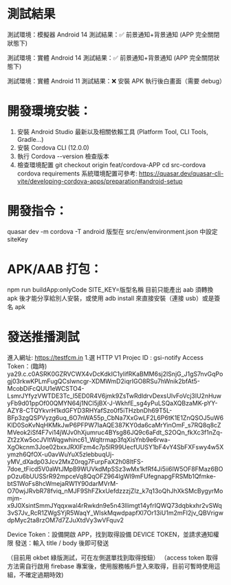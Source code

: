 # 測試結果

測試環境：模擬器 Android 14
測試結果：✅ 前景通知+背景通知 (APP 完全關閉狀態下)

測試環境：實體 Android 14
測試結果：✅ 前景通知+背景通知 (APP 完全關閉狀態下)

測試環境：實體 Android 11
測試結果：❌ 安裝 APK 執行後白畫面（需要 debug）

# 開發環境安裝：

1. 安裝 Android Studio 最新以及相關依賴工具 (Platform Tool, CLI Tools, Gradle...)
2. 安裝 Cordova CLI (12.0.0)
3. 執行 Cordova --version 檢查版本
4. 檢查環境配置
   git checkout origin feat/cordova-APP
   cd src-cordova
   cordova requirements
   系統環境配置可參考:
   https://quasar.dev/quasar-cli-vite/developing-cordova-apps/preparation#android-setup

# 開發指令：

quasar dev -m cordova -T android
版型在 src/env/environment.json 中設定 siteKey

# APK/AAB 打包：

npm run buildApp:onlyCode SITE_KEY=版型名稱
目前只能產出 aab 須轉換 apk 後才能分享給別人安裝，或使用 adb install 來直接安裝（連接 usb）或是簽名 apk

# 發送推播測試

進入網址: https://testfcm.in 1.選 HTTP V1
Projec ID : gsi-notify
Access Token：(臨時)
ya29.c.c0ASRK0GZRVCWX4vDcKdkIC1yIifRKaBMM6sj2lSnjG_J1gS7nvGqPogj03rkwKPLmFugQCslwncgr-XDMWmD2iqrIGO8RSu7hWnik2bfAt5-McobDiFcQUU1eWCSTO4-LsmrJYfyzVWTDE3Tc_I5ED0R4V6jmk9ZsTwRdldrvDexsUlvFoVcj3IU2nHuwyFb9d01ppOf00QMYN64j1NCl5jBX-J-WkhfE_sg4yPuLSQaXQBzaMK-pYY-AZY8-CTQYkvrH1kdGFYD3RHYafSzo0f5iTHzbnDh69T5L-BFp3zgQSPVyzg6uq_6O7nWA55p_CbNa7XxGwLF2L6P6tK1E1ZnQSOJ5uW6KlD0SoKvNqHKMkJwP6PFPW7IaAQE387KY0da6caMrYinOmF_s7RQ8q8cZMVeok2iSf4F7vi14jWJv0hXjumruc4BYsg86JQ9c6aFdt_S2OQn_fkXc3f1nZq-Zt2zXw5ocJVItWqgwhinc61_Wqltrmap3fqXisYnb9e6rwa-XgOkcnm3Joe02bxxJRXlFzm4c7p5lR99UecfUUSY1bF4vY4SbFXFswy4w5Xymzh6QfOX-u0avWuYuX5zlebbuqUj-yMV_dXadp03Jcv2MxZ0rqg7FurpFaX2h08ltFS-7doe_tFicd5V0aWtJMpB9WUVkdMpSSz3wMx1kfRf4Ji5ii6lW5OF8FMaz6BOpOzu6bUUSSrR92mpceVq8QqOFZ964lgWI9mFUfegnapgFRSMb1Qfmke-btS1WoFs8hcWmejaRW1Y90darMVrM-O70wjJRvbR78fviq_nMJF9ShFZkxUefdzzzjZIz_k7q13oQhJhXkSMcBygyrMomjm-x9J0XsintSmmJYqqxwal4rRwkdn9e5n43llimgt14yfrIQWQ73dqbkxhr2vSWq3vS7Jv_RcR1ZWgSYjR5WaqY_WIskMqwdpapfXl7Or13iU1m2mFI2jv_QBVrigwdpMyc2ta8rzOM7d7ZJuXtdVy3wVFquv2

Device Token：設備開啟 APP，找到取得設備 DEVICE TOKEN，並請求通知權限
發送：輸入 title / body 後即可發送

（目前用 okbet 綠版測試，可在左側選單找到取得按鈕）
（access token 取得方法需自行啟用 firebase 專案後，使用服務帳戶登入來取得，目前可暫時使用這組，不確定過期時效)
